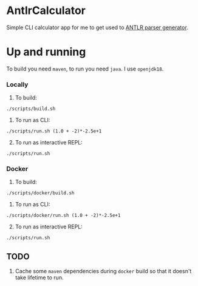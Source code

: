 # AntlrCalculator

Simple CLI calculator app for me to get used to [ANTLR parser generator](https://www.antlr.org/).

# Up and running

To build you need `maven`, to run you need `java`. I use `openjdk18`.

### Locally

1. To build:

```
./scripts/build.sh
```

1. To run as CLI:

```
./scripts/run.sh (1.0 + -2)*-2.5e+1
```

2. To run as interactive REPL:

```
./scripts/run.sh
```

### Docker

1. To build:

```
./scripts/docker/build.sh
```

1. To run as CLI:

```
./scripts/docker/run.sh (1.0 + -2)*-2.5e+1
```

2. To run as interactive REPL:

```
./scripts/run.sh
```

## TODO

1. Cache some `maven` dependencies during `docker` build so that it doesn't take lifetime to run.
